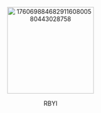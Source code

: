 

<p align="center"><img width="200" height="200" alt="17606988468291160800580443028758" src="https://github.com/user-attachments/assets/dae3e3be-37ae-4f76-a048-1e47dde19333" />










<p align="center"> RBYI


